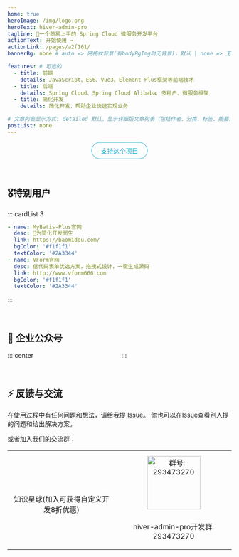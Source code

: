 ```yaml
---
home: true
heroImage: /img/logo.png
heroText: hiver-admin-pro
tagline: 🚀一个简易上手的 Spring Cloud 微服务开发平台
actionText: 开始使用 →
actionLink: /pages/a2f161/
bannerBg: none # auto => 网格纹背景(有bodyBgImg时无背景)，默认 | none => 无 | '大图地址' | background: 自定义背景样式       提示：如发现文本颜色不适应你的背景时可以到palette.styl修改$bannerTextColor变量

features: # 可选的
  - title: 前端
    details: JavaScript、ES6、Vue3、Element Plus框架等前端技术
  - title: 后端
    details: Spring Cloud、Spring Cloud Alibaba、多租户、微服务框架
  - title: 简化开发
    details: 简化开发，帮助企业快速实现业务

# 文章列表显示方式: detailed 默认，显示详细版文章列表（包括作者、分类、标签、摘要、分页等）| simple => 显示简约版文章列表（仅标题和日期）| none 不显示文章列表
postList: none
---
```

<p align="center">
  <a class="become-sponsor" href="/pages/1b12ed/">支持这个项目</a>
</p>

<style>
.become-sponsor {
  padding: 8px 20px;
  display: inline-block;
  color: #11a8cd;
  border-radius: 30px;
  box-sizing: border-box;
  border: 1px solid #11a8cd;
}
</style>
<!--<p align="center">
  <a href="https://www.npmjs.com/package/hiver-admin-pro" target="_blank"><img src="https://img.shields.io/npm/v/hiver-admin-pro" alt="npm" class="no-zoom"></a>
  <a href="https://www.npmjs.com/package/vhiver-admin-pro" target="_blank"><img src="https://img.shields.io/npm/dt/hiver-admin-pro" alt="npm" class="no-zoom"></a>
  <a href="https://github.com/delicacylee/hiver-admin-pro" target="_blank"><img src='https://img.shields.io/github/stars/delicacylee/hiver-admin-pro' alt='GitHub stars' class="no-zoom"></a>
  <a href="https://github.com/delicacylee/hiver-admin-pro" target="_blank"><img src='https://img.shields.io/github/forks/delicacylee/hiver-admin-pro' alt='GitHub forks' class="no-zoom"></a>
</p>-->
<br/>

## 🎖特别用户
::: cardList 3
```yaml
- name: MyBatis-Plus官网
  desc: 🚀为简化开发而生
  link: https://baomidou.com/
  bgColor: '#f1f1f1'
  textColor: '#2A3344'
- name: VForm官网
  desc: 低代码表单优选方案，拖拽式设计，一键生成源码
  link: http://www.vform666.com
  bgColor: '#f1f1f1'
  textColor: '#2A3344'
```
:::

<br/>

## 💎 企业公众号

::: center
<img :src="$withBase('/img/qrcode/gzh.jpg')" style="width:190px;" />
:::

<br/>

## ⚡ 反馈与交流

在使用过程中有任何问题和想法，请给我提 [Issue](https://github.com/delicacylee/hiver-admin-pro/issues)。
你也可以在Issue查看别人提的问题和给出解决方案。

或者加入我们的交流群：

<table>
  <tbody>
    <tr>
      <td align="center" valign="middle">
        <img :src="$withBase('/img/qrcode/zzxq.jpg')" class="no-zoom" style="width:120px;margin: 10px;">
        <p>知识星球(加入可获得自定义开发8折优惠)</p>
      </td>
      <td align="center" valign="middle">
        <img :src="$withBase('/img/qrcode/qqq.png')" alt="群号: 293473270" class="no-zoom" style="width:120px;margin: 10px;">
        <p>hiver-admin-pro开发群: 293473270</p>
      </td>
    </tr>
  </tbody>
</table>


<!-- AD -->
<div class="wwads-cn wwads-horizontal page-wwads" data-id="136"></div>
<style>
  .page-wwads{
    width:100%!important;
    min-height: 0;
    margin: 0;
  }
  .page-wwads .wwads-img img{
    width:80px!important;
  }
  .page-wwads .wwads-poweredby{
    width: 40px;
    position: absolute;
    right: 25px;
    bottom: 3px;
  }
  .wwads-content .wwads-text, .page-wwads .wwads-text{
    height: 100%;
    padding-top: 5px;
    display: block;
  }
</style>
